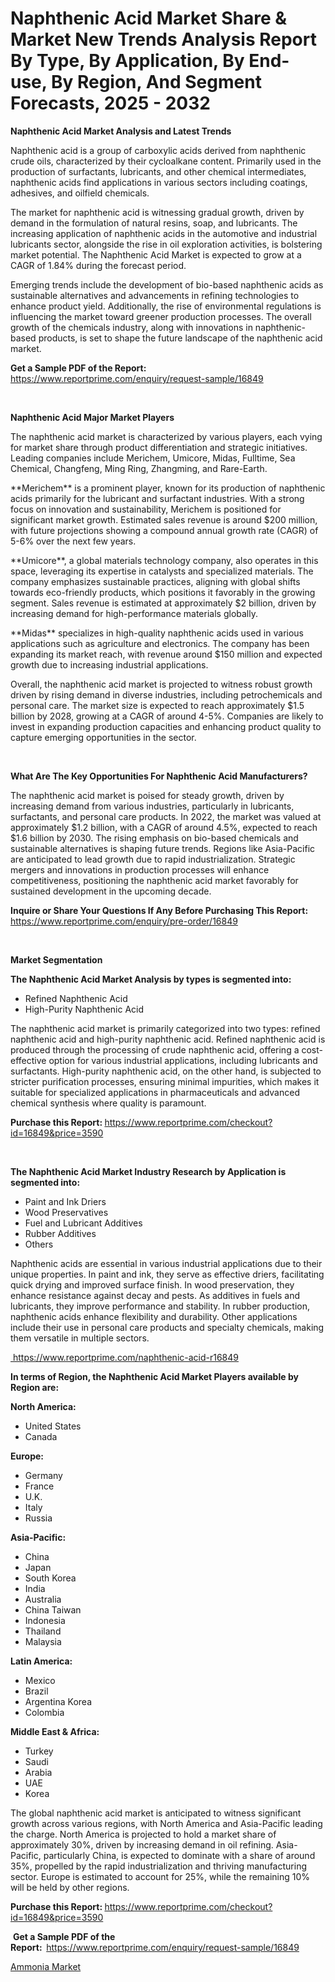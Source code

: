 <p><h1>Naphthenic Acid Market Share & Market New Trends Analysis Report By Type, By Application, By End-use, By Region, And Segment Forecasts, 2025 - 2032</h1></p><p><strong>Naphthenic Acid Market Analysis and Latest Trends</strong></p>
<p><p>Naphthenic acid is a group of carboxylic acids derived from naphthenic crude oils, characterized by their cycloalkane content. Primarily used in the production of surfactants, lubricants, and other chemical intermediates, naphthenic acids find applications in various sectors including coatings, adhesives, and oilfield chemicals. </p><p>The market for naphthenic acid is witnessing gradual growth, driven by demand in the formulation of natural resins, soap, and lubricants. The increasing application of naphthenic acids in the automotive and industrial lubricants sector, alongside the rise in oil exploration activities, is bolstering market potential. The Naphthenic Acid Market is expected to grow at a CAGR of 1.84% during the forecast period. </p><p>Emerging trends include the development of bio-based naphthenic acids as sustainable alternatives and advancements in refining technologies to enhance product yield. Additionally, the rise of environmental regulations is influencing the market toward greener production processes. The overall growth of the chemicals industry, along with innovations in naphthenic-based products, is set to shape the future landscape of the naphthenic acid market.</p></p>
<p><strong>Get a Sample PDF of the Report:&nbsp;</strong> <a href="https://www.reportprime.com/enquiry/request-sample/16849?utm_campaign=3015&utm_medium=2&utm_source=Github&utm_content=ia&utm_term=18032025&utm_id=naphthenic-acid">https://www.reportprime.com/enquiry/request-sample/16849</a></p>
<p>&nbsp;</p>
<p><strong>Naphthenic Acid Major Market Players</strong></p>
<p><p>The naphthenic acid market is characterized by various players, each vying for market share through product differentiation and strategic initiatives. Leading companies include Merichem, Umicore, Midas, Fulltime, Sea Chemical, Changfeng, Ming Ring, Zhangming, and Rare-Earth.</p><p>**Merichem** is a prominent player, known for its production of naphthenic acids primarily for the lubricant and surfactant industries. With a strong focus on innovation and sustainability, Merichem is positioned for significant market growth. Estimated sales revenue is around $200 million, with future projections showing a compound annual growth rate (CAGR) of 5-6% over the next few years.</p><p>**Umicore**, a global materials technology company, also operates in this space, leveraging its expertise in catalysts and specialized materials. The company emphasizes sustainable practices, aligning with global shifts towards eco-friendly products, which positions it favorably in the growing segment. Sales revenue is estimated at approximately $2 billion, driven by increasing demand for high-performance materials globally.</p><p>**Midas** specializes in high-quality naphthenic acids used in various applications such as agriculture and electronics. The company has been expanding its market reach, with revenue around $150 million and expected growth due to increasing industrial applications.</p><p>Overall, the naphthenic acid market is projected to witness robust growth driven by rising demand in diverse industries, including petrochemicals and personal care. The market size is expected to reach approximately $1.5 billion by 2028, growing at a CAGR of around 4-5%. Companies are likely to invest in expanding production capacities and enhancing product quality to capture emerging opportunities in the sector.</p></p>
<p>&nbsp;</p>
<p><strong>What Are The Key Opportunities For Naphthenic Acid Manufacturers?</strong></p>
<p><p>The naphthenic acid market is poised for steady growth, driven by increasing demand from various industries, particularly in lubricants, surfactants, and personal care products. In 2022, the market was valued at approximately $1.2 billion, with a CAGR of around 4.5%, expected to reach $1.6 billion by 2030. The rising emphasis on bio-based chemicals and sustainable alternatives is shaping future trends. Regions like Asia-Pacific are anticipated to lead growth due to rapid industrialization. Strategic mergers and innovations in production processes will enhance competitiveness, positioning the naphthenic acid market favorably for sustained development in the upcoming decade.</p></p>
<p><strong>Inquire or Share Your Questions If Any Before Purchasing This Report:</strong> <a href="https://www.reportprime.com/enquiry/pre-order/16849?utm_campaign=3015&utm_medium=2&utm_source=Github&utm_content=ia&utm_term=18032025&utm_id=naphthenic-acid">https://www.reportprime.com/enquiry/pre-order/16849</a></p>
<p>&nbsp;</p>
<p><strong>Market Segmentation</strong></p>
<p><strong>The Naphthenic Acid Market Analysis by types is segmented into:</strong></p>
<p><ul><li>Refined Naphthenic Acid</li><li>High-Purity Naphthenic Acid</li></ul></p>
<p><p>The naphthenic acid market is primarily categorized into two types: refined naphthenic acid and high-purity naphthenic acid. Refined naphthenic acid is produced through the processing of crude naphthenic acid, offering a cost-effective option for various industrial applications, including lubricants and surfactants. High-purity naphthenic acid, on the other hand, is subjected to stricter purification processes, ensuring minimal impurities, which makes it suitable for specialized applications in pharmaceuticals and advanced chemical synthesis where quality is paramount.</p></p>
<p><strong>Purchase this Report:&nbsp;</strong><a href="https://www.reportprime.com/checkout?id=16849&price=3590&utm_campaign=3015&utm_medium=2&utm_source=Github&utm_content=ia&utm_term=18032025&utm_id=naphthenic-acid">https://www.reportprime.com/checkout?id=16849&price=3590</a></p>
<p>&nbsp;</p>
<p><strong>The Naphthenic Acid Market Industry Research by Application is segmented into:</strong></p>
<p><ul><li>Paint and Ink Driers</li><li>Wood Preservatives</li><li>Fuel and Lubricant Additives</li><li>Rubber Additives</li><li>Others</li></ul></p>
<p><p>Naphthenic acids are essential in various industrial applications due to their unique properties. In paint and ink, they serve as effective driers, facilitating quick drying and improved surface finish. In wood preservation, they enhance resistance against decay and pests. As additives in fuels and lubricants, they improve performance and stability. In rubber production, naphthenic acids enhance flexibility and durability. Other applications include their use in personal care products and specialty chemicals, making them versatile in multiple sectors.</p></p>
<p><a href="https://www.reportprime.com/naphthenic-acid-r16849?utm_campaign=3015&utm_medium=2&utm_source=Github&utm_content=ia&utm_term=18032025&utm_id=naphthenic-acid">&nbsp;https://www.reportprime.com/naphthenic-acid-r16849</a></p>
<p><strong>In terms of Region, the Naphthenic Acid Market Players available by Region are:</strong></p>
<p>
    <p> <strong> North America: </strong>
        <ul>
            <li>United States</li>
            <li>Canada</li>
        </ul>
        </p> 
    <p> <strong> Europe: </strong>
        <ul>
            <li>Germany</li>
            <li>France</li>
            <li>U.K.</li>
            <li>Italy</li>
            <li>Russia</li>
        </ul>
        </p> 
    <p> <strong> Asia-Pacific: </strong>
        <ul>
            <li>China</li>
            <li>Japan</li>
            <li>South Korea</li>
            <li>India</li>
            <li>Australia</li>
            <li>China Taiwan</li>
            <li>Indonesia</li>
            <li>Thailand</li>
            <li>Malaysia</li>
        </ul>
        </p> 
    <p> <strong> Latin America: </strong>
        <ul>
            <li>Mexico</li>
            <li>Brazil</li>
            <li>Argentina Korea</li>
            <li>Colombia</li>
        </ul>
        </p> 
    <p> <strong> Middle East & Africa: </strong>
        <ul>
            <li>Turkey</li>
            <li>Saudi</li>
            <li>Arabia</li>
            <li>UAE</li>
            <li>Korea</li>
        </ul>
    </p>
    </p>
<p><p>The global naphthenic acid market is anticipated to witness significant growth across various regions, with North America and Asia-Pacific leading the charge. North America is projected to hold a market share of approximately 30%, driven by increasing demand in oil refining. Asia-Pacific, particularly China, is expected to dominate with a share of around 35%, propelled by the rapid industrialization and thriving manufacturing sector. Europe is estimated to account for 25%, while the remaining 10% will be held by other regions.  </p></p>
<p><strong>Purchase this Report: </strong><a href="https://www.reportprime.com/checkout?id=16849&price=3590&utm_campaign=3015&utm_medium=2&utm_source=Github&utm_content=ia&utm_term=18032025&utm_id=naphthenic-acid">https://www.reportprime.com/checkout?id=16849&price=3590</a></p>
<p>&nbsp;<strong>Get a Sample PDF of the Report:&nbsp;&nbsp;</strong><a href="https://www.reportprime.com/enquiry/request-sample/16849?utm_campaign=3015&utm_medium=2&utm_source=Github&utm_content=ia&utm_term=18032025&utm_id=naphthenic-acid">https://www.reportprime.com/enquiry/request-sample/16849</a></p>
<p><strong></strong></p>
<p><p><a href="https://github.com/saroarmaicky/Market-Research-Report-List-1/blob/main/ammonia-market.md?utm_campaign=3015&utm_medium=2&utm_source=Github&utm_content=ia&utm_term=18032025&utm_id=naphthenic-acid">Ammonia Market</a></p></p>